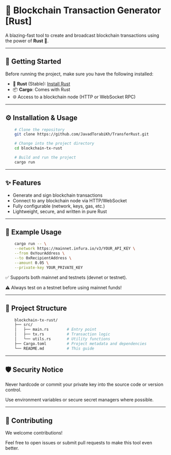 # 🚀 Blockchain Transaction Generator [Rust]

A blazing-fast tool to create and broadcast blockchain transactions using the power of **Rust** 🦀.

---

## 🔧 Getting Started

Before running the project, make sure you have the following installed:

- 🦀 **Rust** (Stable): [Install Rust](https://www.rust-lang.org/tools/install)
- 📦 **Cargo**: Comes with Rust
- 🌐 Access to a blockchain node (HTTP or WebSocket RPC)

---

## ⚙️ Installation & Usage

```bash
    # Clone the repository
    git clone https://github.com/JavadTorabiKh/TransferRust.git

    # Change into the project directory
    cd blockchain-tx-rust

    # Build and run the project
    cargo run
```

---

## ✨ Features

- Generate and sign blockchain transactions
- Connect to any blockchain node via HTTP/WebSocket
- Fully configurable (network, keys, gas, etc.)
- Lightweight, secure, and written in pure Rust

---

## 🧪 Example Usage

```bash
    cargo run -- \
    --network https://mainnet.infura.io/v3/YOUR_API_KEY \
    --from 0xYourAddress \
    --to 0xRecipientAddress \
    --amount 0.05 \
    --private-key YOUR_PRIVATE_KEY
```

✅ Supports both mainnet and testnets (devnet or testnet).

⚠️ Always test on a testnet before using mainnet funds!

---

## 📁 Project Structure

```bash
    blockchain-tx-rust/
    ├── src/
    │   ├── main.rs        # Entry point
    │   ├── tx.rs          # Transaction logic
    │   └── utils.rs       # Utility functions
    ├── Cargo.toml         # Project metadata and dependencies
    └── README.md          # This guide
```

---

## 🛡️ Security Notice

Never hardcode or commit your private key into the source code or version control.

Use environment variables or secure secret managers where possible.

---


## 🤝 Contributing

We welcome contributions!

Feel free to open issues or submit pull requests to make this tool even better.



